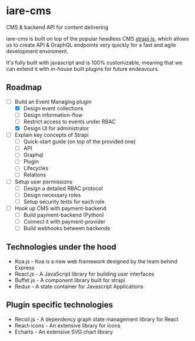 # iare-cms

CMS &amp; backend API for content delivering


iare-cms is built on top of the popular headless CMS [strapi.js](https://strapi.io), which allows us to create API & GraphQL endpoints very quickly for a fast and agile development enviroment.

It's fully built with javascript and is 100% customizable, meaning that we can extend it with in-house built plugins for future endeavours.

## Roadmap

- [ ] Build an Event Managing plugin
  - [x] Design event collections
  - [ ] Design information-flow
  - [ ] Restrict access to events under RBAC
  - [x] Design UI for administrator
- [ ] Explain key concepts of Strapi
  - [ ] Quick-start guide (on top of the provided one)
  - [ ] API
  - [ ] Graphql
  - [ ] Plugin
  - [ ] Lifecycles
  - [ ] Relations
- [ ] Setup user permissions
  - [ ] Design a detailed RBAC protocol
  - [ ] Design necessary roles
  - [ ] Setup security tests for each role
- [ ] Hook up CMS with payment-backend
  - [ ] Build payment-backend (Python)
  - [ ] Connect it with payment-provider
  - [ ] Build webhooks between backends

## Technologies under the hood

- Koa.js - Koa is a new web framework designed by the team behind Express
- React.js - A JavaScript library for building user interfaces
- Buffet.js - A component library built for strapi
- Redux - A state container for Javascript Applications
  
## Plugin specific technologies

- Recoil.js - A dependency graph state management library for React
- React-icons - An extensive library for icons
- Echarts - An extensive SVG chart library